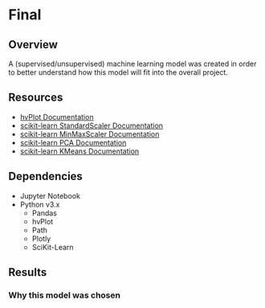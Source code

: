 # Final

## Overview
A (supervised/unsupervised) machine learning model was created in order to better understand how this model will fit into the overall project.


## Resources
- [hvPlot Documentation](https://hvplot.holoviz.org/)
- [scikit-learn StandardScaler Documentation](https://scikit-learn.org/stable/modules/generated/sklearn.preprocessing.StandardScaler.html)
- [scikit-learn MinMaxScaler Documentation](https://scikit-learn.org/stable/modules/generated/sklearn.preprocessing.MinMaxScaler.html#sklearn.preprocessing.MinMaxScaler.fit_transform)
- [scikit-learn PCA Documentation](https://scikit-learn.org/stable/modules/generated/sklearn.decomposition.PCA.html?highlight=pca#sklearn.decomposition.PCA)
- [scikit-learn KMeans Documentation](https://scikit-learn.org/stable/modules/generated/sklearn.cluster.KMeans.html?highlight=kmeans#sklearn.cluster.KMeans)


## Dependencies
- Jupyter Notebook
- Python v3.x
    - Pandas
    - hvPlot
    - Path
    - Plotly
    - SciKit-Learn


## Results
### Why this model was chosen

